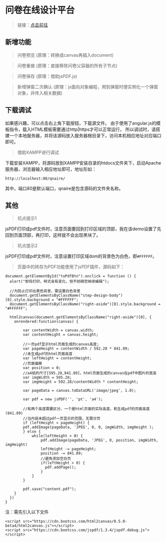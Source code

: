# 问卷在线设计平台
> 链接：<a href="http://mvpzx.top/demo/qnaire/index.html" target="_blank">点击前往</a>

## 新增功能

> 问卷预览 (原理：转换成canvas再插入document)

> 问卷重做 (原理：直接移除问卷父容器的所有子节点)

> 问卷保存 (原理：借助jsPDF.js)

> 新增弹窗二次确认 (原理：js面向对象编程，用到弹窗时便实例化一个弹窗对象，并传入相关数据)

## 下载调试
如果感兴趣，可以点击右上角下载按钮，下载源文件。
由于使用了angular.js的模板指令，载入HTML模板需要通过http|https才可以正常运行，
所以调试时，请搭建一个本地服务器，并将该源码放入服务器根目录下，访问本机相应地址对应端口即可。

> 借助XAMPP进行调试

下载安装XAMPP，将源码放到XAMPP安装目录的htdocs文件夹下，启动Apache服务器，浏览器输入相应地址即可，地址形如：

```
http://localhost:80/qnaire/
```
其中，端口80是默认端口，qnaire是包含源码的文件夹名称。

## 其他

> 坑点提示1 

jsPDF打印成pdf文件时，注意页面要回到打印区域的顶部，我在该demo设置了先回到页面顶部，再打印，这样就不会出现黑块了。

> 坑点提示2 

jsPDF打印成pdf文件时，注意设置打印区域dom的背景色为白色，即`#FFFFFF`。

> 页面中的转存为PDF功能使用了jsPDF插件，源码如下：

```
document.getElementById("toPdfBtn").onclick = function () {
  alert("即将打印，样式会有变化，但不妨碍您继续编辑");

  //为防止打印出黑色背景，需设置白色背景
  document.getElementsByClassName("step-design-body")[0].style.background = "#FFFFFF";
  document.getElementsByClassName("right-aside")[0].style.background = "#FFFFFF";
  
  html2canvas(document.getElementsByClassName("right-aside")[0], {
    onrendered:function(canvas) {

        var contentWidth = canvas.width;
        var contentHeight = canvas.height;

        //一页pdf显示html页面生成的canvas高度;
        var pageHeight = contentWidth / 592.28 * 841.89;
        //未生成pdf的html页面高度
        var leftHeight = contentHeight;
        //页面偏移
        var position = 0;
        //a4纸的尺寸[595.28,841.89]，html页面生成的canvas在pdf中图片的宽高
        var imgWidth = 595.28;
        var imgHeight = 592.28/contentWidth * contentHeight;

        var pageData = canvas.toDataURL('image/jpeg', 1.0);

        var pdf = new jsPDF('', 'pt', 'a4');

        //有两个高度需要区分，一个是html页面的实际高度，和生成pdf的页面高度(841.89)
        //当内容未超过pdf一页显示的范围，无需分页
        if (leftHeight < pageHeight) {
        pdf.addImage(pageData, 'JPEG', 0, 0, imgWidth, imgHeight );
        } else {
            while(leftHeight > 0) {
                pdf.addImage(pageData, 'JPEG', 0, position, imgWidth, imgHeight)
                leftHeight -= pageHeight;
                position -= 841.89;
                //避免添加空白页
                if(leftHeight > 0) {
                  pdf.addPage();
                }
            }
        }

        pdf.save("content.pdf");
    }
  })
}
```

注：需先引入以下文件

```
<script src="https://cdn.bootcss.com/html2canvas/0.5.0-beta4/html2canvas.js"></script>
<script src="https://cdn.bootcss.com/jspdf/1.3.4/jspdf.debug.js"></script>
```


